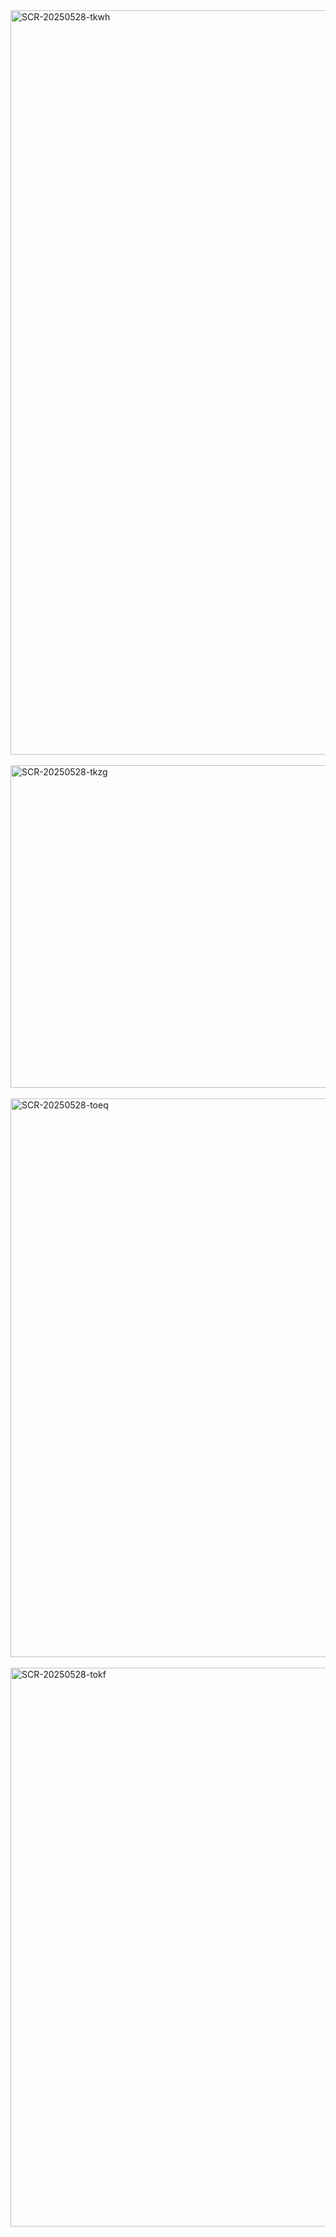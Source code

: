 <img width="1191" alt="SCR-20250528-tkwh" src="https://github.com/user-attachments/assets/e4f3ac10-eb50-40bb-b4f4-f2c4a42ad5dc" />
<br></br>
<img width="516" alt="SCR-20250528-tkzg" src="https://github.com/user-attachments/assets/fb198381-34e1-4b3f-96cf-24665c06258b" />
<br></br>
<img width="894" alt="SCR-20250528-toeq" src="https://github.com/user-attachments/assets/3cb278dd-8b02-40fc-a65e-09079bb10a94" />
<br></br>
<img width="894" alt="SCR-20250528-tokf" src="https://github.com/user-attachments/assets/f03fb2b2-0a0d-4d0c-a04a-996aae355e07" />
